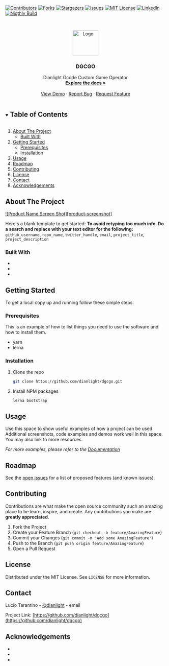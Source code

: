 <!-- PROJECT SHIELDS -->
<!--
*** I'm using markdown "reference style" links for readability.
*** Reference links are enclosed in brackets [ ] instead of parentheses ( ).
*** See the bottom of this document for the declaration of the reference variables
*** for contributors-url, forks-url, etc. This is an optional, concise syntax you may use.
*** https://www.markdownguide.org/basic-syntax/#reference-style-links
-->
[![Contributors][contributors-shield]][contributors-url]
[![Forks][forks-shield]][forks-url]
[![Stargazers][stars-shield]][stars-url]
[![Issues][issues-shield]][issues-url]
[![MIT License][license-shield]][license-url]
[![LinkedIn][linkedin-shield]][linkedin-url]
[![Nigthly Build][nigthly-shield]][nigthly-url]



<!-- PROJECT LOGO -->
<br />
<p align="center">
  <a href="https://github.com/dianlight/dgcgo">
    <img src="images/logo.png" alt="Logo" width="80" height="80">
  </a>

  <h3 align="center">DGCGO</h3>

  <p align="center">
    Dianlight Gcode Custom Game Operator
    <br />
    <a href="https://github.com/dianlight/dgcgo"><strong>Explore the docs »</strong></a>
    <br />
    <br />
    <a href="https://github.com/dianlight/dgcgo">View Demo</a>
    ·
    <a href="https://github.com/dianlight/dgcgo/issues">Report Bug</a>
    ·
    <a href="https://github.com/dianlight/dgcgo/issues">Request Feature</a>
  </p>
</p>



<!-- TABLE OF CONTENTS -->
<details open="open">
  <summary><h2 style="display: inline-block">Table of Contents</h2></summary>
  <ol>
    <li>
      <a href="#about-the-project">About The Project</a>
      <ul>
        <li><a href="#built-with">Built With</a></li>
      </ul>
    </li>
    <li>
      <a href="#getting-started">Getting Started</a>
      <ul>
        <li><a href="#prerequisites">Prerequisites</a></li>
        <li><a href="#installation">Installation</a></li>
      </ul>
    </li>
    <li><a href="#usage">Usage</a></li>
    <li><a href="#roadmap">Roadmap</a></li>
    <li><a href="#contributing">Contributing</a></li>
    <li><a href="#license">License</a></li>
    <li><a href="#contact">Contact</a></li>
    <li><a href="#acknowledgements">Acknowledgements</a></li>
  </ol>
</details>



<!-- ABOUT THE PROJECT -->
## About The Project

[![Product Name Screen Shot][product-screenshot]](https://example.com)

Here's a blank template to get started:
**To avoid retyping too much info. Do a search and replace with your text editor for the following:**
`github_username`, `repo_name`, `twitter_handle`, `email`, `project_title`, `project_description`


### Built With

* []()
* []()
* []()



<!-- GETTING STARTED -->
## Getting Started

To get a local copy up and running follow these simple steps.

### Prerequisites

This is an example of how to list things you need to use the software and how to install them.
* yarn
* lerna

### Installation

1. Clone the repo
   ```sh
   git clone https://github.com/dianlight/dgcgo.git
   ```
2. Install NPM packages
   ```sh
   lerna bootstrap
   ```



<!-- USAGE EXAMPLES -->
## Usage

Use this space to show useful examples of how a project can be used. Additional screenshots, code examples and demos work well in this space. You may also link to more resources.

_For more examples, please refer to the [Documentation](https://example.com)_



<!-- ROADMAP -->
## Roadmap

See the [open issues](https://github.com/dianlight/dgcgo/issues) for a list of proposed features (and known issues).



<!-- CONTRIBUTING -->
## Contributing

Contributions are what make the open source community such an amazing place to be learn, inspire, and create. Any contributions you make are **greatly appreciated**.

1. Fork the Project
2. Create your Feature Branch (`git checkout -b feature/AmazingFeature`)
3. Commit your Changes (`git commit -m 'Add some AmazingFeature'`)
4. Push to the Branch (`git push origin feature/AmazingFeature`)
5. Open a Pull Request



<!-- LICENSE -->
## License

Distributed under the MIT License. See `LICENSE` for more information.



<!-- CONTACT -->
## Contact

Lucio Tarantino - [@dianlight](https://twitter.com/dianlight) - email

Project Link: [https://github.com/dianlight/dgcgo](https://github.com/dianlight/dgcgo)



<!-- ACKNOWLEDGEMENTS -->
## Acknowledgements

* []()
* []()
* []()





<!-- MARKDOWN LINKS & IMAGES -->
<!-- https://www.markdownguide.org/basic-syntax/#reference-style-links -->
[contributors-shield]: https://img.shields.io/github/contributors/dianlight/dgcgo.svg?style=for-the-badge
[contributors-url]: https://github.com/dianlight/dgcgo/graphs/contributors
[forks-shield]: https://img.shields.io/github/forks/dianlight/repo.svg?style=for-the-badge
[forks-url]: https://github.com/dianlight/dgcgo/network/members
[stars-shield]: https://img.shields.io/github/stars/dianlight/dgcgo.svg?style=for-the-badge
[stars-url]: https://github.com/dianlight/dgcgo/stargazers
[issues-shield]: https://img.shields.io/github/issues/dianlight/dgcgo.svg?style=for-the-badge
[issues-url]: https://github.com/dianlight/dgcgo/issues
[license-shield]: https://img.shields.io/github/license/dianlight/dgcgo.svg?style=for-the-badge
[license-url]: https://github.com/dianlight/dgcgo/blob/master/LICENSE.txt
[linkedin-shield]: https://img.shields.io/badge/-LinkedIn-black.svg?style=for-the-badge&logo=linkedin&colorB=555
[linkedin-url]: https://linkedin.com/in/lucio-tarantino-8ab9a3
[nigthly-shield]: https://github.com/dianlight/dgcgo/actions/workflows/ci.yml/badge.svg?style=for-the-badge
[nigthly-url]: https://github.com/dianlight/dgcgo/actions
